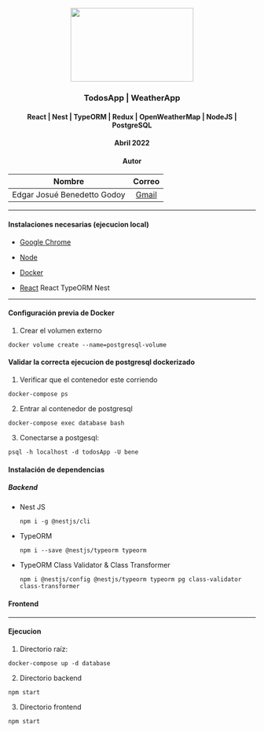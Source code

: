 <div align="center">

<img src="https://miro.medium.com/max/500/1*GGy6YD5EJoWIzT22YWNp1Q.png" style="width:250px; height:150px"> </img>

<!-- Encabezado -->
### TodosApp | WeatherApp
#### React | Nest | TypeORM | Redux | OpenWeatherMap | NodeJS | PostgreSQL 
#### Abril 2022
#### Autor 

| Nombre | Correo |
|:-------:|:-----:|
| Edgar Josué Benedetto Godoy | [Gmail](mailto:ejbg597@gmail.com) |

</div>

_____
#### Instalaciones necesarias (ejecucion local)
* [Google Chrome](https://www.google.com/chrome/)

* [Node](https://nodejs.org/es/)
  
* [Docker](https://docs.docker.com/get-docker/)

* [React]()
React
TypeORM
Nest

____
#### Configuración previa de Docker
1. Crear el volumen externo
  ```
  docker volume create --name=postgresql-volume
  ```

#### Validar la correcta ejecucion de postgresql dockerizado
1. Verificar que el contenedor este corriendo
  ```
  docker-compose ps
  ```

2. Entrar al contenedor de postgresql
  ```
  docker-compose exec database bash
  ```

3. Conectarse a postgesql:
  ```
  psql -h localhost -d todosApp -U bene
  ```

#### Instalación de dependencias

##### Backend
* Nest JS 
  ```terminal
  npm i -g @nestjs/cli
  ```

* TypeORM 
  ```terminal
  npm i --save @nestjs/typeorm typeorm
  ```
  
* TypeORM Class Validator & Class Transformer
  ```terminal
  npm i @nestjs/config @nestjs/typeorm typeorm pg class-validator class-transformer
  ```


#### Frontend

____

#### Ejecucion 

1. Directorio raíz:  
  ```
  docker-compose up -d database
  ```

2. Directorio backend 
  ``` 
  npm start
  ```
3. Directorio frontend 
  ```
  npm start
  ```

